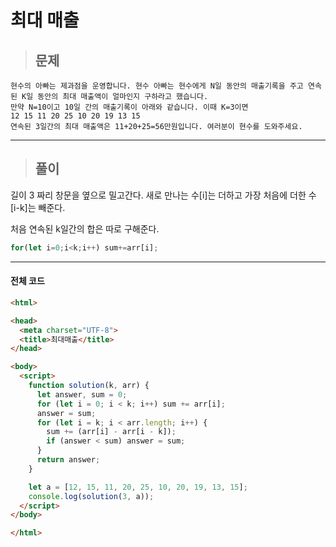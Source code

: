 # 최대 매출

> ## 문제

```
현수의 아빠는 제과점을 운영합니다. 현수 아빠는 현수에게 N일 동안의 매출기록을 주고 연속된 K일 동안의 최대 매출액이 얼마인지 구하라고 했습니다.
만약 N=10이고 10일 간의 매출기록이 아래와 같습니다. 이때 K=3이면
12 15 11 20 25 10 20 19 13 15
연속된 3일간의 최대 매출액은 11+20+25=56만원입니다. 여러분이 현수를 도와주세요.
```
***

> ## 풀이

길이 3 짜리 창문을 옆으로 밀고간다. 새로 만나는 수[i]는 더하고 가장 처음에 더한 수[i-k]는 빼준다.

처음 연속된 k일간의 합은 따로 구해준다.
```jsx
for(let i=0;i<k;i++) sum+=arr[i];
```
***

#### 전체 코드
```html
<html>

<head>
  <meta charset="UTF-8">
  <title>최대매출</title>
</head>

<body>
  <script>
    function solution(k, arr) {
      let answer, sum = 0;
      for (let i = 0; i < k; i++) sum += arr[i];
      answer = sum;
      for (let i = k; i < arr.length; i++) {
        sum += (arr[i] - arr[i - k]);
        if (answer < sum) answer = sum;
      }
      return answer;
    }

    let a = [12, 15, 11, 20, 25, 10, 20, 19, 13, 15];
    console.log(solution(3, a));
  </script>
</body>

</html>
```